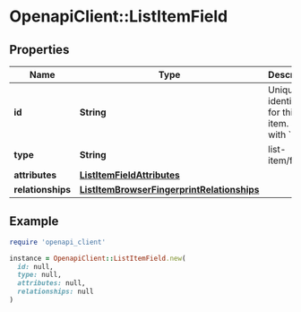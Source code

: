 # OpenapiClient::ListItemField

## Properties

| Name | Type | Description | Notes |
| ---- | ---- | ----------- | ----- |
| **id** | **String** | Unique identifier for this list item. Starts with &#x60;liif_&#x60;. | [optional] |
| **type** | **String** | list-item/field | [optional] |
| **attributes** | [**ListItemFieldAttributes**](ListItemFieldAttributes.md) |  | [optional] |
| **relationships** | [**ListItemBrowserFingerprintRelationships**](ListItemBrowserFingerprintRelationships.md) |  | [optional] |

## Example

```ruby
require 'openapi_client'

instance = OpenapiClient::ListItemField.new(
  id: null,
  type: null,
  attributes: null,
  relationships: null
)
```

